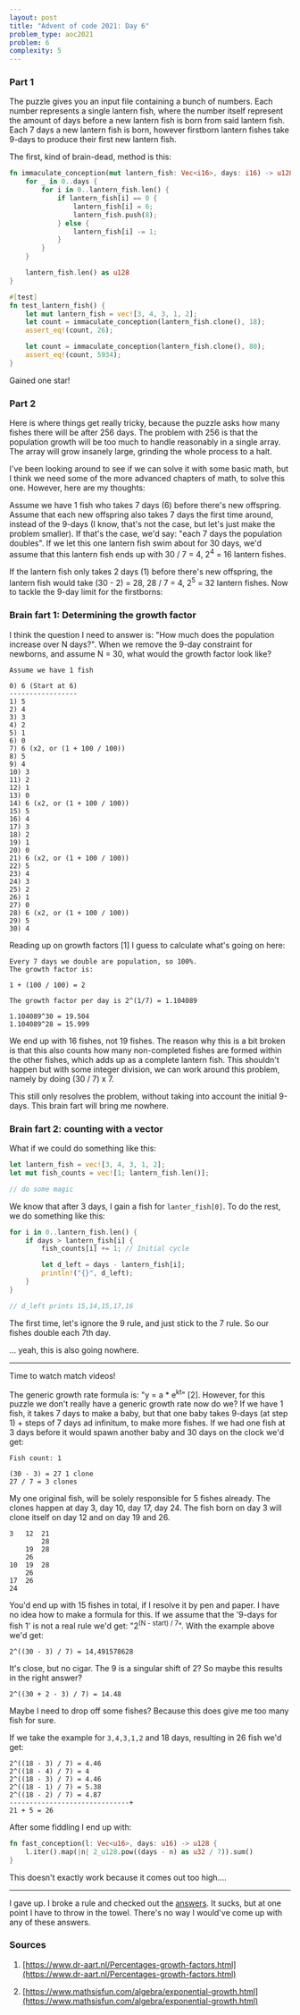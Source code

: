 ```yaml
---
layout: post
title: "Advent of code 2021: Day 6"
problem_type: aoc2021
problem: 6
complexity: 5
---
```


### Part 1
The puzzle gives you an input file containing a bunch of numbers. Each number represents a single lantern fish, where the number itself represent the amount of days before a new lantern fish is born from said lantern fish. Each 7 days a new lantern fish is born, however firstborn lantern fishes take 9-days to produce their first new lantern fish.

The first, kind of brain-dead, method is this:

```rust
fn immaculate_conception(mut lantern_fish: Vec<i16>, days: i16) -> u128 {
    for _ in 0..days {
        for i in 0..lantern_fish.len() {
            if lantern_fish[i] == 0 {
                lantern_fish[i] = 6;
                lantern_fish.push(8);
            } else {
                lantern_fish[i] -= 1;
            }
        }
    }

    lantern_fish.len() as u128
}

#[test]
fn test_lantern_fish() {
    let mut lantern_fish = vec![3, 4, 3, 1, 2];
    let count = immaculate_conception(lantern_fish.clone(), 18);
    assert_eq!(count, 26);

    let count = immaculate_conception(lantern_fish.clone(), 80);
    assert_eq!(count, 5934);
}
```

Gained one star!

### Part 2
Here is where things get really tricky, because the puzzle asks how many fishes there will be after 256 days. The problem with 256 is that the population growth will be too much to handle reasonably in a single array. The array will grow insanely large, grinding the whole process to a halt.

I've been looking around to see if we can solve it with some basic math, but I think we need some of the more advanced chapters of math, to solve this one. However, here are my thoughts:

Assume we have 1 fish who takes 7 days (6) before there's new offspring. Assume that each new offspring also takes 7 days the first time around, instead of the 9-days (I know, that's not the case, but let's just make the problem smaller). If that's the case, we'd say: "each 7 days the population doubles". If we let this one lantern fish swim about for 30 days, we'd assume that this lantern fish ends up with 30 / 7 = 4, 2<sup>4</sup> = 16 lantern fishes.

If the lantern fish only takes 2 days (1) before there's new offspring, the lantern fish would take (30 - 2) = 28, 28 / 7 = 4, 2<sup>5</sup> = 32 lantern fishes. Now to tackle the 9-day limit for the firstborns:

### Brain fart 1: Determining the growth factor
I think the question I need to answer is: "How much does the population increase over N days?". When we remove the 9-day constraint for newborns, and assume N = 30, what would the growth factor look like?

```
Assume we have 1 fish

0) 6 (Start at 6)
-----------------
1) 5
2) 4
3) 3
4) 2
5) 1
6) 0
7) 6 (x2, or (1 + 100 / 100))
8) 5
9) 4
10) 3
11) 2
12) 1
13) 0
14) 6 (x2, or (1 + 100 / 100))
15) 5
16) 4
17) 3
18) 2
19) 1
20) 0
21) 6 (x2, or (1 + 100 / 100))
22) 5
23) 4
24) 3
25) 2
26) 1
27) 0
28) 6 (x2, or (1 + 100 / 100))
29) 5
30) 4
```

Reading up on growth factors [1] I guess to calculate what's going on here:

```
Every 7 days we double are population, so 100%.
The growth factor is:

1 + (100 / 100) = 2

The growth factor per day is 2^(1/7) = 1.104089

1.104089^30 = 19.504
1.104089^28 = 15.999
```

We end up with 16 fishes, not 19 fishes. The reason why this is a bit broken is that this also counts how many non-completed fishes are formed within the other fishes, which adds up as a complete lantern fish. This shouldn't happen but with some integer division, we can work around this problem, namely by doing (30 / 7) x 7.

This still only resolves the problem, without taking into account the initial 9-days. This brain fart will bring me nowhere.

### Brain fart 2: counting with a vector
What if we could do something like this:

```rust
let lantern_fish = vec![3, 4, 3, 1, 2];
let mut fish_counts = vec![1; lantern_fish.len()];

// do some magic
```

We know that after 3 days, I gain a fish for `lanter_fish[0]`. To do the rest, we do something like this:

```rust
for i in 0..lantern_fish.len() {
    if days > lantern_fish[i] {
        fish_counts[i] += 1; // Initial cycle

        let d_left = days - lantern_fish[i];
        println!("{}", d_left);
    }
}

// d_left prints 15,14,15,17,16
```

The first time, let's ignore the 9 rule, and just stick to the 7 rule. So our fishes double each 7th day.

... yeah, this is also going nowhere.

---

Time to watch match videos!

The generic growth rate formula is: "y = a * e<sup>kt</sup>" [2]. However, for this puzzle we don't really have a generic growth rate now do we? If we have 1 fish, it takes 7 days to make a baby, but that one baby takes 9-days (at step 1) + steps of 7 days ad infinitum, to make more fishes. If we had one fish at 3 days before it would spawn another baby and 30 days on the clock we'd get:

```
Fish count: 1

(30 - 3) = 27 1 clone
27 / 7 = 3 clones
```

My one original fish, will be solely responsible for 5 fishes already. The clones happen at day 3, day 10, day 17, day 24. The fish born on day 3 will clone itself on day 12 and on day 19 and 26.

```
3   12  21
        28
    19  28
    26
10  19  28
    26
17  26
24
```

You'd end up with 15 fishes in total, if I resolve it by pen and paper. I have no idea how to make a formula for this. If we assume that the '9-days for fish 1' is not a real rule we'd get: "2<sup>(N - start) / 7</sup>". With the example above we'd get:

```
2^((30 - 3) / 7) = 14,491578628
```

It's close, but no cigar. The 9 is a singular shift of 2? So maybe this results in the right answer?

```
2^((30 + 2 - 3) / 7) = 14.48
```

Maybe I need to drop off some fishes? Because this does give me too many fish for sure.

If we take the example for `3,4,3,1,2` and 18 days, resulting in 26 fish we'd get:

```
2^((18 - 3) / 7) = 4.46
2^((18 - 4) / 7) = 4
2^((18 - 3) / 7) = 4.46
2^((18 - 1) / 7) = 5.38
2^((18 - 2) / 7) = 4.87
------------------------------+
21 + 5 = 26
```

After some fiddling I end up with:

```rust
fn fast_conception(l: Vec<u16>, days: u16) -> u128 {
    l.iter().map(|n| 2_u128.pow((days - n) as u32 / 7)).sum()
}
```

This doesn't exactly work because it comes out too high....

---

I gave up. I broke a rule and checked out the [answers](https://old.reddit.com/r/adventofcode/comments/r9z49j/2021_day_6_solutions/). It sucks, but at one point I have to throw in the towel. There's no way I would've come up with any of these answers.

### Sources

1. [https://www.dr-aart.nl/Percentages-growth-factors.html](https://www.dr-aart.nl/Percentages-growth-factors.html)

2. [https://www.mathsisfun.com/algebra/exponential-growth.html](https://www.mathsisfun.com/algebra/exponential-growth.html)
